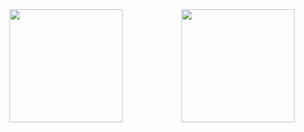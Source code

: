<a href="https://github.com/mo7amedshaban/github-readme-stats">
  <img height=200 align="left"  src="https://github-readme-stats.vercel.app/api?username=mo7amedshaban&show_icons=true" />
</a>
<a href="https://github.com/mo7amedshaban/convoychat">
  <img height=200 align="right"  src="https://github-readme-stats.vercel.app/api/top-langs?username=mo7amedshaban&layout=compact&langs_count=8&card_width=330" />
</a>
<!--
**mo7amedshaban/mo7amedshaban** is a ✨ _special_ ✨ repository because its `README.md` (this file) appears on your GitHub profile.

Here are some ideas to get you started:

- 🔭 I’m currently working on ...
- 🌱 I’m currently learning ...
- 👯 I’m looking to collaborate on ...
- 🤔 I’m looking for help with ...
- 💬 Ask me about ...
- 📫 How to reach me: ...
- 😄 Pronouns: ...
- ⚡ Fun fact: ...
-->
